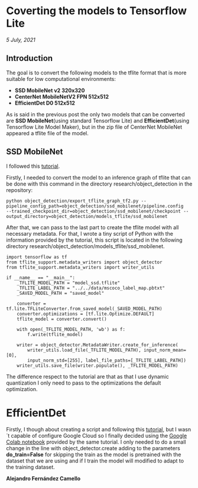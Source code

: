 # Coverting the models to Tensorflow Lite

_5 July, 2021_

## Introduction

The goal is to convert the following models to the tflite format that is more suitable for low computational environments:

- **SSD MobileNet v2 320x320**
- **CenterNet MobileNetV2 FPN 512x512**
- **EfficientDet D0 512x512**

As is said in the previous post the only two models that can be converted are **SSD MobileNet**(using standard Tensorflow Lite) and **EfficientDet**(using Tensorflow Lite Model Maker), but in the zip file of CenterNet MobileNet appeared a tflite file of the model.

## SSD MobileNet

I followed this [tutorial](https://github.com/tensorflow/models/blob/master/research/object_detection/g3doc/running_on_mobile_tf2.md).

Firstly, I needed to convert the model to an inference graph of tflite that can be done with this command in the directory research/object_detection in the repository:

    python object_detection/export_tflite_graph_tf2.py --pipeline_config_path=object_detection/ssd_mobilenet/pipeline.config 
    --trained_checkpoint_dir=object_detection/ssd_mobilenet/checkpoint --output_directory=object_detection/models_tflite/ssd_mobilenet

After that, we can pass to the last part to create the tflite model with all necessary metadata. For that, I wrote a tiny script of Python with the information provided by the tutorial, this script is located in the following directory research/object_detection/models_tflite/ssd_mobilenet.

    import tensorflow as tf
    from tflite_support.metadata_writers import object_detector
    from tflite_support.metadata_writers import writer_utils

    if __name__ == "__main__":
        _TFLITE_MODEL_PATH = "model_ssd.tflite"
        _TFLITE_LABEL_PATH = "../../data/mscoco_label_map.pbtxt"
        _SAVED_MODEL_PATH = "saved_model"

        converter = tf.lite.TFLiteConverter.from_saved_model(_SAVED_MODEL_PATH)
        converter.optimizations = [tf.lite.Optimize.DEFAULT]
        tflite_model = converter.convert()

        with open(_TFLITE_MODEL_PATH, 'wb') as f:
            f.write(tflite_model)

        writer = object_detector.MetadataWriter.create_for_inference(
            writer_utils.load_file(_TFLITE_MODEL_PATH), input_norm_mean=[0],
            input_norm_std=[255], label_file_paths=[_TFLITE_LABEL_PATH])
        writer_utils.save_file(writer.populate(), _TFLITE_MODEL_PATH)
 
The difference respect to the tutorial are that as that I use dynamic quantization I only need to pass to the optimizations the default optimization.
 
# EfficientDet

Firstly, I though about creating a script and following this [tutorial](https://www.tensorflow.org/lite/tutorials/model_maker_object_detection), but I wasn´t capable of configure Google Cloud so I finally decided using the [Google Colab notebook](https://colab.research.google.com/github/tensorflow/tensorflow/blob/master/tensorflow/lite/g3doc/tutorials/model_maker_object_detection.ipynb) provided by the same tutorial. I only needed to do a small change in the line with object_detector.create adding to the parameters **do_train=False** for skipping the train as the model is pretrained with the dataset that we are using and if I train the model will modified to adapt to the training dataset.

__Alejandro Fernández Camello__

